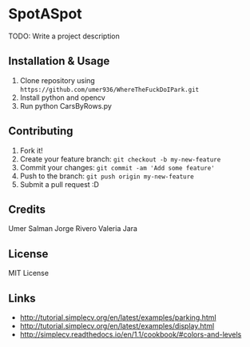 # SpotASpot

TODO: Write a project description

## Installation & Usage

1. Clone repository using `https://github.com/umer936/WhereTheFuckDoIPark.git`
2. Install python and opencv
3. Run python CarsByRows.py

## Contributing

1. Fork it!
2. Create your feature branch: `git checkout -b my-new-feature`
3. Commit your changes: `git commit -am 'Add some feature'`
4. Push to the branch: `git push origin my-new-feature`
5. Submit a pull request :D

## Credits

Umer Salman
Jorge Rivero
Valeria Jara

## License

MIT License

## Links
 
- http://tutorial.simplecv.org/en/latest/examples/parking.html
- http://tutorial.simplecv.org/en/latest/examples/display.html
- http://simplecv.readthedocs.io/en/1.1/cookbook/#colors-and-levels

